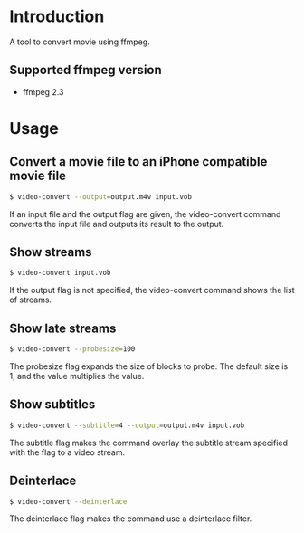 Introduction
============

A tool to convert movie using ffmpeg.

Supported ffmpeg version
------------------------

* ffmpeg 2.3

Usage
=====

Convert a movie file to an iPhone compatible movie file
-------------------------------------------------------

```sh
$ video-convert --output=output.m4v input.vob
```

If an input file and the output flag are given, the video-convert command converts the input file and outputs its result to the output.

Show streams
------------

```sh
$ video-convert input.vob
```

If the output flag is not specified, the video-convert command shows the list of streams.

Show late streams
-----------------

```sh
$ video-convert --probesize=100
```

The probesize flag expands the size of blocks to probe.
The default size is 1, and the value multiplies the value.

Show subtitles
--------------

```sh
$ video-convert --subtitle=4 --output=output.m4v input.vob
```

The subtitle flag makes the command overlay the subtitle stream specified with the flag to a video stream.

Deinterlace
-----------

```sh
$ video-convert --deinterlace
```

The deinterlace flag makes the command use a deinterlace filter.

